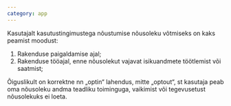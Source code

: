 ```yaml
---
category: app
---
```

Kasutajalt kasutustingimustega nõustumise nõusoleku võtmiseks on kaks peamist
moodust:

1. Rakenduse paigaldamise ajal;
2. Rakenduse tööajal, enne nõusolekut vajavat isikuandmete töötlemist või
   saatmist;

Õiguslikult on korrektne nn „optin“ lahendus, mitte „optout“, st kasutaja peab
oma nõusoleku andma teadliku toiminguga, vaikimist või tegevusetust nõusolekuks
ei loeta.
